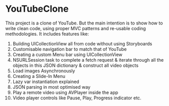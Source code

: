 # YouTubeClone
This project is a clone of YouTube. But the main intention is to show how to write clean code, using proper MVC patterns and re-usable coding methodologies.
It includes features like:
1) Building UICollectionView all from code without using Storyboards
2) Customisable navigation bar to match that of YouTube
3) Creating a custom Menu bar using UICollectionView
4) NSURLSession task to complete a fetch request & iterate through all the objects in this JSON dictionary & construct all video objects
5) Load images Asynchronously
6) Creating a Slide-In Menu
7) Lazy var instantiation explained
8) JSON parsing in most optimised way
9) Play a remote video using AVPlayer inside the app
10) Video player controls like Pause, Play, Progress indicator etc.
